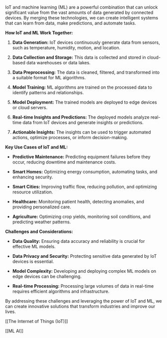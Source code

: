 IoT and machine learning (ML) are a powerful combination that can unlock significant value from the vast amounts of data generated by connected devices. By merging these technologies, we can create intelligent systems that can learn from data, make predictions, and automate tasks.  

**How IoT and ML Work Together:**

1. **Data Generation:** IoT devices continuously generate data from sensors, such as temperature, humidity, motion, and location.  
    
2. **Data Collection and Storage:** This data is collected and stored in cloud-based data warehouses or data lakes.  
    
3. **Data Preprocessing:** The data is cleaned, filtered, and transformed into a suitable format for ML algorithms.  
    
4. **Model Training:** ML algorithms are trained on the processed data to identify patterns and relationships.  
    
5. **Model Deployment:** The trained models are deployed to edge devices or cloud servers.  
    
6. **Real-time Insights and Predictions:** The deployed models analyze real-time data from IoT devices and generate insights or predictions.  
    
7. **Actionable Insights:** The insights can be used to trigger automated actions, optimize processes, or inform decision-making.  
    

**Key Use Cases of IoT and ML:**

- **Predictive Maintenance:** Predicting equipment failures before they occur, reducing downtime and maintenance costs.  
    
- **Smart Homes:** Optimizing energy consumption, automating tasks, and enhancing security.  
    
- **Smart Cities:** Improving traffic flow, reducing pollution, and optimizing resource utilization.  
    
- **Healthcare:** Monitoring patient health, detecting anomalies, and providing personalized care.  
    
- **Agriculture:** Optimizing crop yields, monitoring soil conditions, and predicting weather patterns.  
    

**Challenges and Considerations:**

- **Data Quality:** Ensuring data accuracy and reliability is crucial for effective ML models.  
    
- **Data Privacy and Security:** Protecting sensitive data generated by IoT devices is essential.  
    
- **Model Complexity:** Developing and deploying complex ML models on edge devices can be challenging.
- **Real-time Processing:** Processing large volumes of data in real-time requires efficient algorithms and infrastructure.  
    

By addressing these challenges and leveraging the power of IoT and ML, we can create innovative solutions that transform industries and improve our lives.

[[The Internet of Things (IoT)]]

[[ML AI]]


